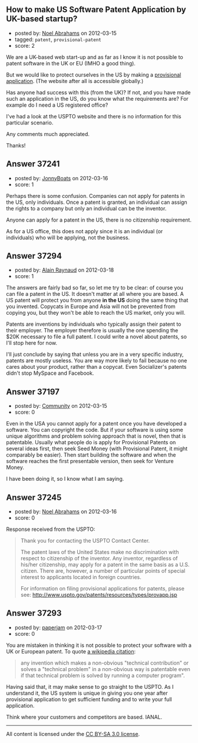 ## How to make US Software Patent Application by UK-based startup?

- posted by: [Noel Abrahams](https://stackexchange.com/users/-1/16969-noel-abrahams) on 2012-03-15
- tagged: `patent`, `provisional-patent`
- score: 2

We are a UK-based web start-up and as far as I know it is not possible to patent software in the UK or EU (IMHO a good thing).

But we would like to protect ourselves in the US by making a [provisional application][1]. (The website after all is accessible globally.)

Has anyone had success with this (from the UK)? If not, and you have made such an application in the US, do you know what the requirements are? For example do I need a US registered office?

I've had a look at the USPTO website and there is no information for this particular scenario.

Any comments much appreciated.

Thanks!



  [1]: http://www.uspto.gov/patents/resources/types/provapp.jsp


## Answer 37241

- posted by: [JonnyBoats](https://stackexchange.com/users/-1/3100-jonnyboats) on 2012-03-16
- score: 1

Perhaps there is some confusion. Companies can not apply for patents in the US, only individuals. Once a patent is granted, an individual can assign the rights to a company but only an individual can be the inventor.

Anyone can apply for a patent in the US, there is no citizenship requirement.

As for a US office, this does not apply since it is an individual (or individuals) who will be applying, not the business.


## Answer 37294

- posted by: [Alain Raynaud](https://stackexchange.com/users/-1/502-alain-raynaud) on 2012-03-18
- score: 1

The answers are fairly bad so far, so let me try to be clear: of course you can file a patent in the US. It doesn't matter at all where you are based. A US patent will protect you from anyone **in the US** doing the same thing that you invented. Copycats in Europe and Asia will not be prevented from copying you, but they won't be able to reach the US market, only you will.

Patents are inventions by individuals who typically assign their patent to their employer. The employer therefore is usually the one spending the $20K necessary to file a full patent. I could write a novel about patents, so I'll stop here for now.

I'll just conclude by saying that unless you are in a very specific industry, patents are mostly useless. You are way more likely to fail because no one cares about your product, rather than a copycat. Even Socializer's patents didn't stop MySpace and Facebook.


## Answer 37197

- posted by: [Community](https://stackexchange.com/users/-1/-1-community) on 2012-03-15
- score: 0

Even in the USA you cannot apply for a patent once you have developed a software. You can copyright the code.  But if your software is using some unique algorithms and problem solving approach that is novel, then that is patentable.  Usually what people do is apply for Provisional Patents on several ideas first, then seek Seed Money (with Provisional Patent, it might comparably be easier). Then start building the software and when the software reaches the first presentable version, then seek for Venture Money.  

I have been doing it, so I know what I am saying.


## Answer 37245

- posted by: [Noel Abrahams](https://stackexchange.com/users/-1/16969-noel-abrahams) on 2012-03-16
- score: 0

Response received from the USPTO:

> Thank you for contacting the USPTO Contact Center. 
> 
> The patent laws of the United States make no discrimination with
> respect to citizenship of the inventor.  Any inventor, regardless of
> his/her citizenship, may apply for a patent in the same basis as a
> U.S. citizen.  There are, however, a number of particular points of
> special interest to applicants located in foreign countries.
> 
> For information on filing provisional applications for patents, please
> see: http://www.uspto.gov/patents/resources/types/provapp.jsp
> 





## Answer 37293

- posted by: [paperjam](https://stackexchange.com/users/-1/10225-paperjam) on 2012-03-17
- score: 0

<p>You are mistaken in thinking it is not possible to protect your software with a UK or European patent.  To quote <a href="http://en.wikipedia.org/wiki/Software_patent#cite_ref-12" rel="nofollow">a wikipedia citation</a>:  </p>

<blockquote>
  <p>any invention which makes a non-obvious "technical contribution" or
  solves a "technical problem" in a non-obvious way is patentable even
  if that technical problem is solved by running a computer program".</p>
</blockquote>

<p>Having said that, it may make sense to go straight to the USPTO.  As I understand it, the US system is unique in giving you one year after provisional application to get sufficient funding and to write your full application. </p>

<p>Think where your customers and competitors are based.  IANAL.</p>




---

All content is licensed under the [CC BY-SA 3.0 license](https://creativecommons.org/licenses/by-sa/3.0/).
